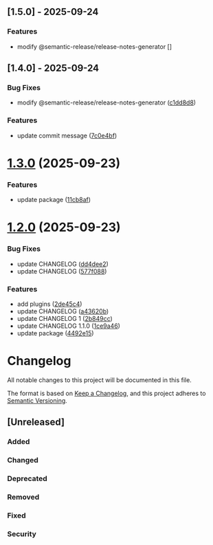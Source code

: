 ## [1.5.0] - 2025-09-24
### Features
- modify @semantic-release/release-notes-generator []

## [1.4.0] - 2025-09-24

### Bug Fixes

* modify @semantic-release/release-notes-generator ([c1dd8d8](https://github.com/salween/semantic-release-demo/commit/c1dd8d8544088c09f8cb9ad17d0019a468acda45))


### Features

* update commit message ([7c0e4bf](https://github.com/salween/semantic-release-demo/commit/7c0e4bf28eae5d44503dc41ddf3a1fbd3a6cdf8c))

# [1.3.0](https://github.com/salween/semantic-release-demo/compare/1.2.0...1.3.0) (2025-09-23)


### Features

* update package ([11cb8af](https://github.com/salween/semantic-release-demo/commit/11cb8af44906b075a1917f1757455e80adc72abe))

# [1.2.0](https://github.com/salween/semantic-release-demo/compare/1.1.0...1.2.0) (2025-09-23)


### Bug Fixes

* update CHANGELOG ([dd4dee2](https://github.com/salween/semantic-release-demo/commit/dd4dee29a544c01d11c6c69e5779a2d08309ddb7))
* update CHANGELOG ([577f088](https://github.com/salween/semantic-release-demo/commit/577f0883ee7170cb74e31e4fa2f24b31336f0304))


### Features

* add plugins ([2de45c4](https://github.com/salween/semantic-release-demo/commit/2de45c4cb51f5f330df8821c12e281988170e1fd))
* update CHANGELOG ([a43620b](https://github.com/salween/semantic-release-demo/commit/a43620b8e3aad7d37f606a177ce63ff37d1ede50))
* update CHANGELOG 1 ([2b849cc](https://github.com/salween/semantic-release-demo/commit/2b849cccff793df80a3e8004cc3576970084016d))
* update CHANGELOG 1.1.0 ([1ce9a46](https://github.com/salween/semantic-release-demo/commit/1ce9a46d41826bba3c06dfd5822276e642163b14))
* update package ([4492e15](https://github.com/salween/semantic-release-demo/commit/4492e1503c489cf339ca743aa54f4af26ec87573))

# Changelog

All notable changes to this project will be documented in this file.

The format is based on [Keep a Changelog](https://keepachangelog.com/en/1.1.0/),
and this project adheres to [Semantic Versioning](https://semver.org/spec/v2.0.0.html).


## [Unreleased]

### Added

### Changed

### Deprecated

### Removed

### Fixed

### Security

